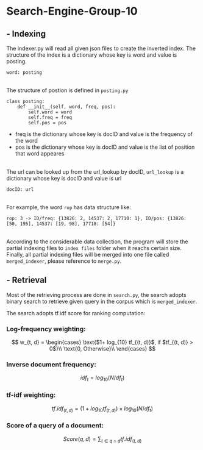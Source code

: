 # Search-Engine-Group-10

## - Indexing

The indexer.py will read all given json files to create the inverted index.
The structure of the index is a dictionary whose key is word and value is posting.
```
word: posting
```
\
The structure of postion is defined in `posting.py`
```
class posting:
    def __init__(self, word, freq, pos):
        self.word = word
        self.freq = freq
        self.pos = pos
```
* freq is the dictionary whose key is docID and value is the frequency of the word
* pos is the dictionary whose key is docID and value is the list of position that word appeares

\
The url can be looked up from the url_lookup by docID, `url_lookup` is a dictionary whose key is docID and value is url
```
docID: url
```
\
For example, the word `rop` has data structure like:
```
rop: 3 -> ID/freq: {13826: 2, 14537: 2, 17710: 1}, ID/pos: {13826: [50, 195], 14537: [19, 98], 17710: [54]}
```

\
According to the considerable data collection, the program will store the partial indexing files to `index files` folder when it reachs certain size.
Finally, all partial indexing files will be merged into one file called `merged_indexer`, please reference to `merge.py`.


## - Retrieval

Most of the retrieving process are done in `search.py`, the search adopts binary search to retrieve given query in the corpus which is `merged_indexer`.

The search adopts tf.idf score for ranking computation:


### Log-frequency weighting:

$$
w_{t, d} = 
\begin{cases} 
    \text{$1+ log_{10} tf_{(t, d)}$, if $tf_{(t, d)} > 0$}\\ 
    \text{0, Otherwise}\\ 
\end{cases} 
$$

### Inverse document frequency:

$$idf_{t} = log_{10} (N/df_{t})$$

### tf-idf weighting:

$$tf.idf_{(t, d)} = (1+log_{10}tf_{(t, d)}) \times log_{10} (N/df_{t}) $$

### Score of a query of a document:

$$Score(q, d) = \sum_{t \in q \cap d} tf.idf_{(t, d)}$$
